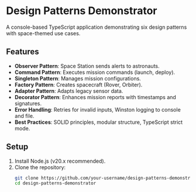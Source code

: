 # Design Patterns Demonstrator

A console-based TypeScript application demonstrating six design patterns with space-themed use cases.

## Features
- **Observer Pattern**: Space Station sends alerts to astronauts.
- **Command Pattern**: Executes mission commands (launch, deploy).
- **Singleton Pattern**: Manages mission configurations.
- **Factory Pattern**: Creates spacecraft (Rover, Orbiter).
- **Adapter Pattern**: Adapts legacy sensor data.
- **Decorator Pattern**: Enhances mission reports with timestamps and signatures.
- **Error Handling**: Retries for invalid inputs, Winston logging to console and file.
- **Best Practices**: SOLID principles, modular structure, TypeScript strict mode.

## Setup
1. Install Node.js (v20.x recommended).
2. Clone the repository:
   ```bash
   git clone https://github.com/your-username/design-patterns-demonstrator.git
   cd design-patterns-demonstrator